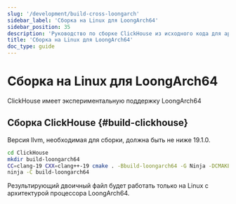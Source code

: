 ```yaml
---
slug: '/development/build-cross-loongarch'
sidebar_label: 'Сборка на Linux для LoongArch64'
sidebar_position: 35
description: 'Руководство по сборке ClickHouse из исходного кода для архитектуры'
title: 'Сборка на Linux для LoongArch64'
doc_type: guide
---
```

# Сборка на Linux для LoongArch64

ClickHouse имеет экспериментальную поддержку LoongArch64

## Сборка ClickHouse {#build-clickhouse}

Версия llvm, необходимая для сборки, должна быть не ниже 19.1.0.

```bash
cd ClickHouse
mkdir build-loongarch64
CC=clang-19 CXX=clang++-19 cmake . -Bbuild-loongarch64 -G Ninja -DCMAKE_TOOLCHAIN_FILE=cmake/linux/toolchain-loongarch64.cmake
ninja -C build-loongarch64
```

Результирующий двоичный файл будет работать только на Linux с архитектурой процессора LoongArch64.